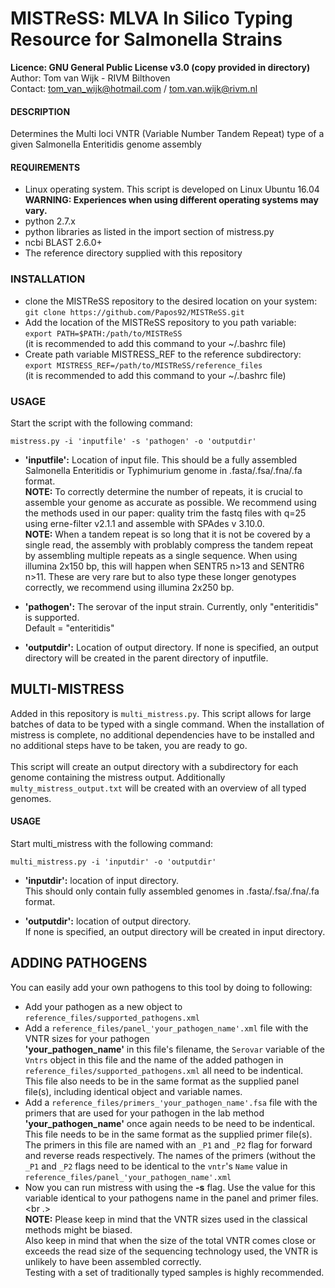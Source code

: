 # MISTReSS: MLVA In Silico Typing Resource for Salmonella Strains

**Licence:      GNU General Public License v3.0 (copy provided in directory)**<br />
Author:       Tom van Wijk - RIVM Bilthoven<br />
Contact:      tom_van_wijk@hotmail.com / tom.van.wijk@rivm.nl<br />

#### DESCRIPTION

Determines the Multi loci VNTR (Variable Number Tandem Repeat) type
of a given Salmonella Enteritidis genome assembly

#### REQUIREMENTS

-	Linux operating system. This script is developed on Linux Ubuntu 16.04<br />
	**WARNING: Experiences when using different operating systems may vary.**
-	python 2.7.x
-	python libraries as listed in the import section of mistress.py
-	ncbi BLAST 2.6.0+
-	The reference directory supplied with this repository

### INSTALLATION

-	clone the MISTReSS repository to the desired location on your system:<br />
	`git clone https://github.com/Papos92/MISTReSS.git`
-	Add the location of the MISTReSS repository to you path variable:<br />
	`export PATH=$PATH:/path/to/MISTReSS`<br />
	(it is recommended to add this command to your ~/.bashrc file)
-	Create path variable MISTRESS_REF to the reference subdirectory:<br />
	`export MISTRESS_REF=/path/to/MISTReSS/reference_files`<br />
	(it is recommended to add this command to your ~/.bashrc file)

### USAGE

Start the script with the following command:

`mistress.py -i 'inputfile' -s 'pathogen' -o 'outputdir'`

-	**'inputfile':** Location of input file. This should be a fully
	assembled Salmonella Enteritidis or Typhimurium
	genome in .fasta/.fsa/.fna/.fa format.<br />
	**NOTE:** To correctly determine the number of repeats,
	it is crucial to assemble your genome as accurate as possible.
	We recommend using the methods used in our paper: quality trim the fastq files
	with q=25 using erne-filter v2.1.1 and assemble with SPAdes v 3.10.0.<br/>
	**NOTE:** When a tandem repeat is so long that it is not be covered by a single read,
	the assembly with problably compress the tandem repeat by assembling
	multiple repeats as a single sequence. When using
	illumina 2x150 bp, this will happen when SENTR5 n>13 and SENTR6 n>11. These
	are very rare but to also type these longer genotypes correctly, we
	recommend using illumina 2x250 bp.

-	**'pathogen':** The serovar of the input strain. Currently, only
	"enteritidis" is supported.<br />
	Default = "enteritidis"

-	**'outputdir':** Location of output directory. If none is specified,
	an output directory will be created in the parent directory of inputfile.

## MULTI-MISTRESS

Added in this repository is `multi_mistress.py`.
This script allows for large batches of data to be typed with a single command.
When the installation of mistress is complete, no additional dependencies have to be installed and no additional steps have to be taken,
you are ready to go.<br /><br />
This script will create an output directory with a subdirectory for each genome containing the mistress output.
Additionally `multy_mistress_output.txt` will be created with an overview of all typed genomes.

#### USAGE

Start multi_mistress with the following command:

`multi_mistress.py -i 'inputdir' -o 'outputdir'`

-	**'inputdir':**	location of input directory.<br />
			This should only contain fully assembled genomes in .fasta/.fsa/.fna/.fa format.

-	**'outputdir':**	location of output directory.<br />
			If none is specified, an output directory will be created in input directory.

## ADDING PATHOGENS

You can easily add your own pathogens to this tool by doing to following:<br />
-	Add your pathogen as a new object to `reference_files/supported_pathogens.xml`<br />
-	Add a `reference_files/panel_'your_pathogen_name'.xml` file with the VNTR sizes for your pathogen<br />
	**'your_pathogen_name'** in this file's filename, the `Serovar` variable of the `Vntrs` object
	in this file and the name of the added pathogen in `reference_files/supported_pathogens.xml`
	all need to be indentical.<br />
	This file also needs to be in the same format as the supplied panel file(s), including identical
	object and variable names.<br />
-	Add a `reference_files/primers_'your_pathogen_name'.fsa` file with the primers that are used
	for your pathogen in the lab method<br />
	**'your_pathogen_name'** once again needs to be	need to be indentical.<br />
	This file needs to be in the same format as the supplied primer file(s).
	The primers in this file are named with an `_P1` and `_P2` flag for forward and
	reverse reads respectively. The names of the primers (without the `_P1` and `_P2` flags
	need to be identical to the `vntr`'s `Name` value in `reference_files/panel_'your_pathogen_name'.xml`<br />
-	Now you can run mistress with using the **-s** flag. Use the value for this variable identical to your pathogens name
	in the panel and primer files.<br .><br />
**NOTE:** Please keep in mind that the VNTR sizes used in the classical methods might be biased.<br />
Also keep in mind that when the size of the total VNTR comes close or exceeds the read size of the
sequencing technology used, the VNTR is unlikely to have been assembled correctly.<br />
Testing with a set of traditionally typed samples is highly recommended.
	
	